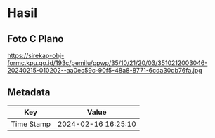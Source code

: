 # Hasil

## Foto C Plano

https://sirekap-obj-formc.kpu.go.id/193c/pemilu/ppwp/35/10/21/20/03/3510212003046-20240215-010202--aa0ec59c-90f5-48a8-8771-6cda30db76fa.jpg


## Metadata

| Key        | Value               |
| ---------- | ------------------- |
| Time Stamp | 2024-02-16 16:25:10 |



